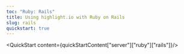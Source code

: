 ```yaml
---
toc: "Ruby: Rails"
title: Using highlight.io with Ruby on Rails
slug: rails
quickstart: true
---
```


<QuickStart content={quickStartContent["server"]["ruby"]["rails"]}/>
